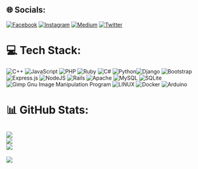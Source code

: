 
## 🌐 Socials:
[![Facebook](https://img.shields.io/badge/Facebook-%231877F2.svg?logo=Facebook&logoColor=white)](https://facebook.com/nimacpp) [![Instagram](https://img.shields.io/badge/Instagram-%23E4405F.svg?logo=Instagram&logoColor=white)](https://instagram.com/nima_cpp) [![Medium](https://img.shields.io/badge/Medium-12100E?logo=medium&logoColor=white)](https://medium.com/@nimacpp) [![Twitter](https://img.shields.io/badge/Twitter-%231DA1F2.svg?logo=Twitter&logoColor=white)](https://twitter.com/nimacpp) 

# 💻 Tech Stack:
![C++](https://img.shields.io/badge/c++-%2300599C.svg?style=for-the-badge&logo=c%2B%2B&logoColor=white) ![JavaScript](https://img.shields.io/badge/javascript-%23323330.svg?style=for-the-badge&logo=javascript&logoColor=%23F7DF1E) ![PHP](https://img.shields.io/badge/php-%23777BB4.svg?style=for-the-badge&logo=php&logoColor=white) ![Ruby](https://img.shields.io/badge/ruby-%23CC342D.svg?style=for-the-badge&logo=ruby&logoColor=white) ![C#](https://img.shields.io/badge/c%23-%23239120.svg?style=for-the-badge&logo=c-sharp&logoColor=white) ![Python](https://img.shields.io/badge/python-3670A0?style=for-the-badge&logo=python&logoColor=ffdd54)![Django](https://img.shields.io/badge/django-%23092E20.svg?style=for-the-badge&logo=django&logoColor=white) ![Bootstrap](https://img.shields.io/badge/bootstrap-%23563D7C.svg?style=for-the-badge&logo=bootstrap&logoColor=white) ![Express.js](https://img.shields.io/badge/express.js-%23404d59.svg?style=for-the-badge&logo=express&logoColor=%2361DAFB) ![NodeJS](https://img.shields.io/badge/node.js-6DA55F?style=for-the-badge&logo=node.js&logoColor=white) ![Rails](https://img.shields.io/badge/rails-%23CC0000.svg?style=for-the-badge&logo=ruby-on-rails&logoColor=white) ![Apache](https://img.shields.io/badge/apache-%23D42029.svg?style=for-the-badge&logo=apache&logoColor=white) ![MySQL](https://img.shields.io/badge/mysql-%2300f.svg?style=for-the-badge&logo=mysql&logoColor=white) ![SQLite](https://img.shields.io/badge/sqlite-%2307405e.svg?style=for-the-badge&logo=sqlite&logoColor=white) ![Gimp Gnu Image Manipulation Program](https://img.shields.io/badge/Gimp-657D8B?style=for-the-badge&logo=gimp&logoColor=FFFFFF) ![LINUX](https://img.shields.io/badge/Linux-FCC624?style=for-the-badge&logo=linux&logoColor=black) ![Docker](https://img.shields.io/badge/docker-%230db7ed.svg?style=for-the-badge&logo=docker&logoColor=white) ![Arduino](https://img.shields.io/badge/-Arduino-00979D?style=for-the-badge&logo=Arduino&logoColor=white)
# 📊 GitHub Stats:
![](https://github-readme-stats.vercel.app/api?username=nimacpp&theme=dark&hide_border=false&include_all_commits=false&count_private=true)<br/>
![](https://github-readme-streak-stats.herokuapp.com/?user=nimacpp&theme=dark&hide_border=false)<br/>
![](https://github-readme-stats.vercel.app/api/top-langs/?username=nimacpp&theme=dark&hide_border=false&include_all_commits=false&count_private=true&layout=compact)
---
[![](https://visitcount.itsvg.in/api?id=nimacpp&icon=4&color=1)](https://visitcount.itsvg.in)

<!-- Proudly created with GPRM ( https://gprm.itsvg.in ) -->
